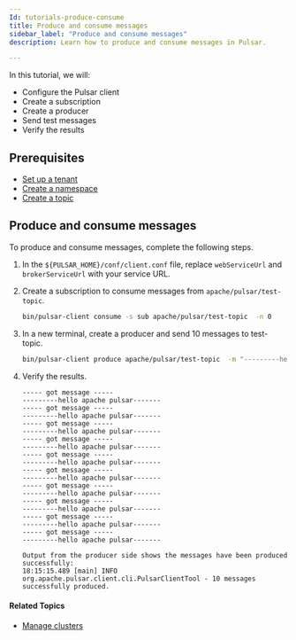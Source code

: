 ```yaml
---
Id: tutorials-produce-consume
title: Produce and consume messages
sidebar_label: "Produce and consume messages"
description: Learn how to produce and consume messages in Pulsar.

---
```


In this tutorial, we will:
- Configure the Pulsar client
- Create a subscription
- Create a producer
- Send test messages
- Verify the results

## Prerequisites

- [Set up a tenant](tutorials-tenant.md)
- [Create a namespace](tutorials-namespace.md)
- [Create a topic](tutorials-topic.md)

## Produce and consume messages

To produce and consume messages, complete the following steps.

1. In the `${PULSAR_HOME}/conf/client.conf` file, replace `webServiceUrl` and `brokerServiceUrl` with your service URL.

2. Create a subscription to consume messages from `apache/pulsar/test-topic`.

   ```bash
   bin/pulsar-client consume -s sub apache/pulsar/test-topic  -n 0
   ```

3. In a new terminal, create a producer and send 10 messages to test-topic.

   ```bash
   bin/pulsar-client produce apache/pulsar/test-topic  -m "---------hello apache pulsar-------" -n 10
   ```

4. Verify the results.

   ```
   ----- got message -----
   ---------hello apache pulsar-------
   ----- got message -----
   ---------hello apache pulsar-------
   ----- got message -----
   ---------hello apache pulsar-------
   ----- got message -----
   ---------hello apache pulsar-------
   ----- got message -----
   ---------hello apache pulsar-------
   ----- got message -----
   ---------hello apache pulsar-------
   ----- got message -----
   ---------hello apache pulsar-------
   ----- got message -----
   ---------hello apache pulsar-------
   ----- got message -----
   ---------hello apache pulsar-------
   ----- got message -----
   ---------hello apache pulsar-------

   Output from the producer side shows the messages have been produced successfully:
   18:15:15.489 [main] INFO  org.apache.pulsar.client.cli.PulsarClientTool - 10 messages successfully produced.
   ```

#### Related Topics

- [Manage clusters](admin-api-clusters.md)










